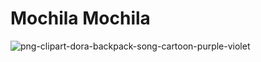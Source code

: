 # Mochila Mochila

![png-clipart-dora-backpack-song-cartoon-purple-violet](https://github.com/crismor13/Mochila_Cristian_Moreno/assets/108558442/212b0f2e-a0ce-480a-a7a6-899253bd5498)
